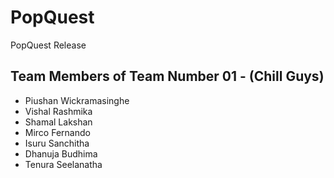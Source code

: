 # PopQuest
PopQuest Release

## Team Members of Team Number 01 - (Chill Guys)
- Piushan Wickramasinghe
- Vishal Rashmika
- Shamal Lakshan
- Mirco Fernando
- Isuru Sanchitha
- Dhanuja Budhima
- Tenura Seelanatha